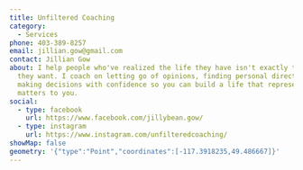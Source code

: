 ```yaml
---
title: Unfiltered Coaching
category:
  - Services
phone: 403-389-8257
email: jillian.gow@gmail.com
contact: Jillian Gow
about: I help people who've realized the life they have isn't exactly the one
  they want. I coach on letting go of opinions, finding personal direction, and
  making decisions with confidence so you can build a life that represents what
  matters to you.
social:
  - type: facebook
    url: https://www.facebook.com/jillybean.gow/
  - type: instagram
    url: https://www.instagram.com/unfilteredcoaching/
showMap: false
geometry: '{"type":"Point","coordinates":[-117.3918235,49.486667]}'
---
```

